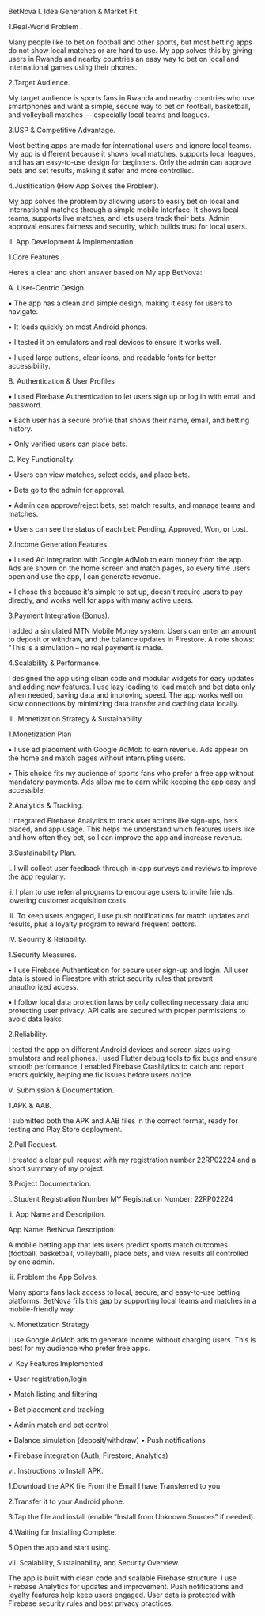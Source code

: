 BetNova
I. Idea Generation & Market Fit

1.Real-World Problem .

Many people like to bet on football and other sports, but most betting apps do not show local matches or are hard to use. My app solves this by giving users in Rwanda and nearby countries an easy way to bet on local and international games using their phones.

2.Target Audience.

My target audience is sports fans in Rwanda and nearby countries who use smartphones and want a simple, secure way to bet on football, basketball, and volleyball matches — especially local teams and leagues.

3.USP & Competitive Advantage.

Most betting apps are made for international users and ignore local teams. My app is different because it shows local matches, supports local leagues, and has an easy-to-use design for beginners. Only the admin can approve bets and set results, making it safer and more controlled.

4.Justification (How App Solves the Problem).

My app solves the problem by allowing users to easily bet on local and international matches through a simple mobile interface. It shows local teams, supports live matches, and lets users track their bets. Admin approval ensures fairness and security, which builds trust for local users.

II. App Development & Implementation.

1.Core Features .

Here’s a clear and short answer based on My app BetNova:

A. User-Centric Design.

• The app has a clean and simple design, making it easy for users to navigate.

• It loads quickly on most Android phones.

• I tested it on emulators and real devices to ensure it works well. 

• I used large buttons, clear icons, and readable fonts for better accessibility.


B. Authentication & User Profiles

• I used Firebase Authentication to let users sign up or log in with email and password. 

• Each user has a secure profile that shows their name, email, and betting history. 

• Only verified users can place bets.

C. Key Functionality. 

• Users can view matches, select odds, and place bets.

• Bets go to the admin for approval. 

• Admin can approve/reject bets, set match results, and manage teams and matches.

• Users can see the status of each bet: Pending, Approved, Won, or Lost.

2.Income Generation Features.

• I used Ad integration with Google AdMob to earn money from the app. Ads are shown on the home screen and match pages, so every time users open and use the app, I can generate revenue. 

• I chose this because it's simple to set up, doesn't require users to pay directly, and works well for apps with many active users.

3.Payment Integration (Bonus).

I added a simulated MTN Mobile Money system. Users can enter an amount to deposit or withdraw, and the balance updates in Firestore. A note shows: “This is a simulation – no real payment is made.

4.Scalability & Performance. 

I designed the app using clean code and modular widgets for easy updates and adding new features. I use lazy loading to load match and bet data only when needed, saving data and improving speed. The app works well on slow connections by minimizing data transfer and caching data locally.

III. Monetization Strategy & Sustainability.

1.Monetization Plan

• I use ad placement with Google AdMob to earn revenue. Ads appear on the home and match pages without interrupting users. 

• This choice fits my audience of sports fans who prefer a free app without mandatory payments. Ads allow me to earn while keeping the app easy and accessible.

2.Analytics & Tracking.

I integrated Firebase Analytics to track user actions like sign-ups, bets placed, and app usage. This helps me understand which features users like and how often they bet, so I can improve the app and increase revenue.

3.Sustainability Plan.

i. I will collect user feedback through in-app surveys and reviews to improve the app regularly.

ii. I plan to use referral programs to encourage users to invite friends, lowering customer acquisition costs.

iii. To keep users engaged, I use push notifications for match updates and results, plus a loyalty program to reward frequent bettors.

IV. Security & Reliability.

1.Security Measures.

• I use Firebase Authentication for secure user sign-up and login. All user data is stored in Firestore with strict security rules that prevent unauthorized access.

• I follow local data protection laws by only collecting necessary data and protecting user privacy. API calls are secured with proper permissions to avoid data leaks.

2.Reliability.

I tested the app on different Android devices and screen sizes using emulators and real phones. I used Flutter debug tools to fix bugs and ensure smooth performance. I enabled Firebase Crashlytics to catch and report errors quickly, helping me fix issues before users notice

V. Submission & Documentation.

1.APK & AAB.

I submitted both the APK and AAB files in the correct format, ready for testing and Play Store deployment.

2.Pull Request.

I created a clear pull request with my registration number 22RP02224 and a short summary of my project.

3.Project Documentation.

i. Student Registration Number MY Registration Number: 22RP02224

ii. App Name and Description.

App Name: BetNova Description: 

A mobile betting app that lets users predict sports match outcomes (football, basketball, volleyball), place bets, and view results all controlled by one admin.

iii. Problem the App Solves.

Many sports fans lack access to local, secure, and easy-to-use betting platforms. BetNova fills this gap by supporting local teams and matches in a mobile-friendly way.

iv. Monetization Strategy

I use Google AdMob ads to generate income without charging users. This is best for my audience who prefer free apps.

v. Key Features Implemented

• User registration/login

• Match listing and filtering

• Bet placement and tracking 

• Admin match and bet control

• Balance simulation (deposit/withdraw) • Push notifications 

• Firebase integration (Auth, Firestore, Analytics)

vi. Instructions to Install APK.

1.Download the APK file From the Email I have Transferred to you.

2.Transfer it to your Android phone.

3.Tap the file and install (enable “Install from Unknown Sources” if needed).

4.Waiting for Installing Complete.

5.Open the app and start using.

vii. Scalability, Sustainability, and Security Overview.

The app is built with clean code and scalable Firebase structure. I use Firebase Analytics for updates and improvement. Push notifications and loyalty features help keep users engaged. User data is protected with Firebase security rules and best privacy practices.
